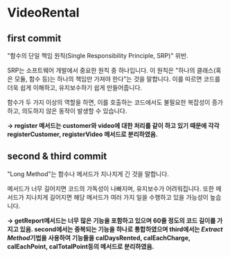 # VideoRental

## first commit
 "함수의 단일 책임 원칙(Single Responsibility Principle, SRP)" 위반.

SRP는 소프트웨어 개발에서 중요한 원칙 중 하나입니다. 이 원칙은 "하나의 클래스(혹은 모듈, 함수 등)는 하나의 책임만 가져야 한다"는 것을 말합니다. 이를 따르면 코드를 더욱 쉽게 이해하고, 유지보수하기 쉽게 만들어줍니다.

함수가 두 가지 이상의 역할을 하면, 이를 호출하는 코드에서도 불필요한 복잡성이 증가하고, 의도하지 않은 동작이 발생할 수 있습니다. 

**-> register 메서드는 customer와 video에 대한 처리를 같이 하고 있기 때문에 각각 registerCustomer, registerVideo 메서드로 분리하였음.**

## second & third commit
"Long Method"는 함수나 메서드가 지나치게 긴 것을 말합니다. 

메서드가 너무 길어지면 코드의 가독성이 나빠지며, 유지보수가 어려워집니다. 또한 메서드가 지나치게 길어지면 해당 메서드가 여러 가지 일을 수행하고 있을 가능성이 높습니다.

**-> getReport메서드는 너무 많은 기능을 포함하고 있으며 60줄 정도의 코드 길이를 가지고 있음. second에서는 중복되는 기능을 하나로 통합하였으며 third에서는 ***Extract Method***기법을 사용하여 기능들을 calDaysRented, calEachCharge, calEachPoint, calTotalPoint등의 메서드로 분리하였음.**
